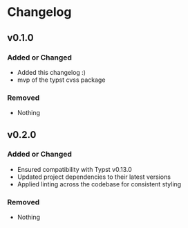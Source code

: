 # Changelog

## v0.1.0

### Added or Changed

- Added this changelog :)
- mvp of the typst cvss package

### Removed

- Nothing

## v0.2.0


### Added or Changed

- Ensured compatibility with Typst v0.13.0
- Updated project dependencies to their latest versions
- Applied linting across the codebase for consistent styling

### Removed

- Nothing